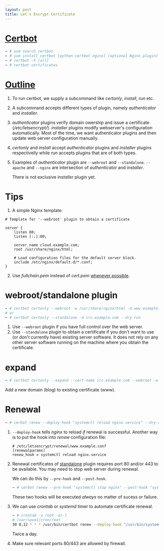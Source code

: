 ```yaml
---
layout: post
title: Let's Encrypt Certificate
---
```


# [Certbot](https://certbot.eff.org/docs/using.html)

```bash
~ # yum search certbot
~ # yum install certbot [python-certbot-nginx] (optional Nginx plugin)
~ # certbot -h [all]
~ # certbot certificates
```

# [Outline](https://certbot.eff.org/docs/using.html#getting-certificates-and-choosing-plugins)

1. To run certbot, we supply a subcommand like *certonly*, *install*, *run* etc.
2. A subcommand accepts different types of plugin, namely *authenticator* and *installer*.
3. *authenticator* plugins verify domain owership and issue a certificate (*/etc/letsencrypt/*). *installer* plugins modify webserver's configuration automatically. Most of the time, we want authenticator plugins and then update web server configuration manually.
4. *certonly* and *install* accept *authenticator* plugins and *installer* plugins respectivelly while *run* accepts plugins that are of both types.
5. Examples of *authenticator* plugin are `--webroot` and `--standalone`. `--apache` and `--nginx` are intersection of *authenticator* and *installer*.

   There is not exclusive *installer* plugin yet.

# Tips

1. A simple Nginx template:

```
# Template for '--webroot' plugin to obtain a certificate

server {
    listen 80;
    listen [::]:80;

    server_name cloud.example.com;
    root /usr/share/nginx/html;

    # Load configuration files for the default server block.
    include /etc/nginx/default.d/*.conf;
}
```

2. Use *fullchain.pem* instead of *cert.pem* [whenever possible](https://github.com/v2ray/v2ray-core/issues/509#issuecomment-319321002).

# webroot/standalone plugin

```bash
~ # certbot certonly --webroot -w /usr/share/nginx/html -d www.example.com --dry-run
# or
~ # certbot certonly --standalone -d irc.example.com --dry-run
```

1. Use `--webroot` plugin if you have full control over the web server.
2. Use `--standalone` plugin to obtain a certificate if you don't want to use (or don't currently have) existing server software. It does not rely on any other server software running on the machine where you obtain the certificate.

# expand

```bash
~ # certbot certonly --expand --cert-name irc.example.com --webroot -w /usr/share/nginx/html/ -d blog.example.com,www.example.com --dry-run
```

Add a new domain (blog) to existing certificate (www).

# Renewal

```bash
~ # cerbot renew --deploy-hook "systemctl reload nginx.service" --dry-run
```

1. `--deploy-hook` tells *nginx* to reload *if* renewal is successful. Another way is to put the hook into *renew* configuration file:

   ```
   # /etc/letsencrypt/renewal/www.example.conf
   [renewalparams]
   renew_hook = systemctl reload nginx.service
   ```

2. Renewal certificates of [standalone](https://certbot.eff.org/docs/using.html#standalone) plugin requires port 80 and/or 443 to be available. You may need to stop web server during renewal.

   We can do this by `--pre-hook` and `--post-hook`.

   ```bash
   ~ # cerbot renew --pre-hook "systemctl stop nginx" --post-hook "systemctl start nginx" --dry-run
   ```

   These two hooks will be executed *always* no matter of sucess or failure.
3. We can use *crontab* or *systemd* timer to automate certificate renewal.

   ```bash
   ~ # crontab -u root -e/-l
   # /var/spool/cron/root
   30 0,12 * * * /usr/bin/certbot renew --deploy-hook "/usr/bin/systemctl reload nginx.service" --quiet
   ```

   Twice a day.
4. Make sure relevant ports 80/443 are allowed by firewall.
